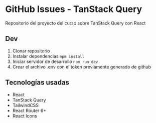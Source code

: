 # GitHub Issues - TanStack Query

Repositorio del proyecto del curso sobre TanStack Query con React

## Dev

1. Clonar repositorio
2. Instalar dependencias `npm install`
3. Iniciar servidor de desarrollo `npm run dev`
4. Crear el archivo .env con el token previamente generado de github

## Tecnologías usadas

- React
- TanStack Query
- TailwindCSS
- React Router 6+
- React Icons
